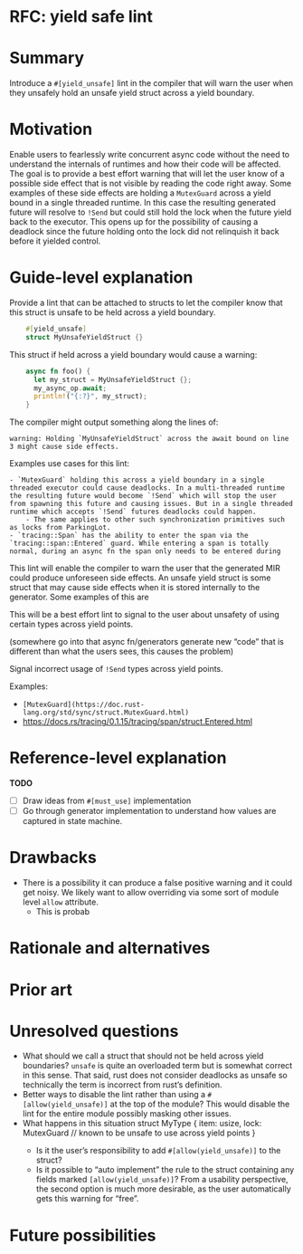 # RFC: yield safe lint

# Summary

Introduce a `#[yield_unsafe]` lint in the compiler that will warn the user when they unsafely hold an unsafe yield struct across a yield boundary. 

# Motivation

Enable users to fearlessly write concurrent async code without the need to understand the internals of runtimes and how their code will be affected. The goal is to provide a best effort warning that will let the user know of a possible side effect that is not visible by reading the code right away. Some examples of these side effects are holding a `MutexGuard` across a yield bound in a single threaded runtime. In this case the resulting generated future will resolve to `!Send` but could still hold the lock when the future yield back to the executor. This opens up for the possibility of causing a deadlock since the future holding onto the lock did not relinquish it back before it yielded control.

# Guide-level explanation

Provide a lint that can be attached to structs to let the compiler know that this struct is unsafe to be held across a yield boundary.

```rust
    #[yield_unsafe]
    struct MyUnsafeYieldStruct {}
```

This struct if held across a yield boundary would cause a warning:

```rust
    async fn foo() {
      let my_struct = MyUnsafeYieldStruct {};
      my_async_op.await;
      println!("{:?}", my_struct);
    }
```

The compiler might output something along the lines of:


    warning: Holding `MyUnsafeYieldStruct` across the await bound on line 3 might cause side effects.

Examples use cases for this lint:

    - `MutexGuard` holding this across a yield boundary in a single threaded executor could cause deadlocks. In a multi-threaded runtime the resulting future would become `!Send` which will stop the user from spawning this future and causing issues. But in a single threaded runtime which accepts `!Send` futures deadlocks could happen.
        - The same applies to other such synchronization primitives such as locks from ParkingLot.
    - `tracing::Span` has the ability to enter the span via the `tracing::span::Entered` guard. While entering a span is totally normal, during an async fn the span only needs to be entered during 

This lint will enable the compiler to warn the user that the generated MIR could produce unforeseen side effects.
An unsafe yield struct is some struct that may cause side effects when it is stored internally to the generator. Some examples of this are 

This will be a best effort lint to signal to the user about unsafety of using certain types across yield points.

(somewhere go into that async fn/generators generate new “code” that is different than what the users sees, this causes the problem)

Signal incorrect usage of `!Send` types across yield points.

Examples:

- `[MutexGuard](https://doc.rust-lang.org/std/sync/struct.MutexGuard.html)`
- https://docs.rs/tracing/0.1.15/tracing/span/struct.Entered.html

# Reference-level explanation

**TODO**

- [ ] Draw ideas from `#[must_use]` implementation
 - [ ] Go through generator implementation to understand how values are captured in state machine.

# Drawbacks
- There is a possibility it can produce a false positive warning and it could get noisy. We likely want to allow overriding via some sort of module level `allow` attribute.
    - This is probab


# Rationale and alternatives


# Prior art


# Unresolved questions

- What should we call a struct that should not be held across yield boundaries? `unsafe` is quite an overloaded term but is somewhat correct in this sense. That said, rust does not consider deadlocks as unsafe so technically the term is incorrect from rust’s definition.
- Better ways to disable the lint rather than using a `#[allow(yield_unsafe)]` at the top of the module? This would disable the lint for the entire module possibly masking other issues.
- What happens in this situation
    struct MyType<T> {
      item: usize,
      lock: MutexGuard<T> // known to be unsafe to use across yield points
    }
    - Is it the user’s responsibility to add `#[allow(yield_unsafe)]` to the struct?
    - Is it possible to “auto implement” the rule to the struct containing any fields marked `[allow(yield_unsafe)]`?
    From a usability perspective, the second option is much more desirable, as the user automatically gets this warning for “free”.

# Future possibilities

 

